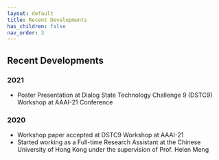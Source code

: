 ```yaml
---
layout: default
title: Recent Developments
has_children: false
nav_order: 3
---
```


## Recent Developments  
### 2021
* Poster Presentation at Dialog State Technology Challenge 9 (DSTC9) Workshop at AAAI-21 Conference  
### 2020
* Workshop paper accepted at DSTC9 Workshop at AAAI-21  
* Started working as a Full-time Research Assistant at the Chinese University of Hong Kong under the supervision of Prof. Helen Meng  